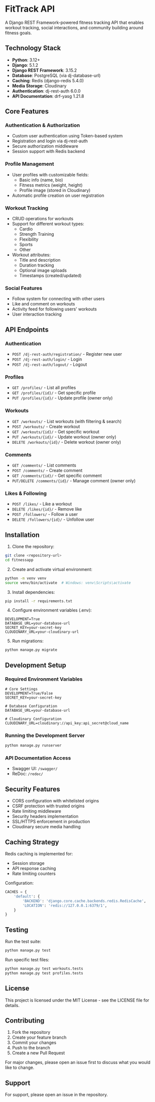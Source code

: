 # FitTrack API

A Django REST Framework-powered fitness tracking API that enables workout tracking, social interactions, and community building around fitness goals.

## Technology Stack

- **Python**: 3.12+
- **Django**: 5.1.2
- **Django REST Framework**: 3.15.2
- **Database**: PostgreSQL (via dj-database-url)
- **Caching**: Redis (django-redis 5.4.0)
- **Media Storage**: Cloudinary
- **Authentication**: dj-rest-auth 6.0.0
- **API Documentation**: drf-yasg 1.21.8

## Core Features

### Authentication & Authorization
- Custom user authentication using Token-based system
- Registration and login via dj-rest-auth
- Secure authorization middleware
- Session support with Redis backend

### Profile Management
- User profiles with customizable fields:
  - Basic info (name, bio)
  - Fitness metrics (weight, height)
  - Profile image (stored in Cloudinary)
- Automatic profile creation on user registration

### Workout Tracking
- CRUD operations for workouts
- Support for different workout types:
  - Cardio
  - Strength Training
  - Flexibility
  - Sports
  - Other
- Workout attributes:
  - Title and description
  - Duration tracking
  - Optional image uploads
  - Timestamps (created/updated)

### Social Features
- Follow system for connecting with other users
- Like and comment on workouts
- Activity feed for following users' workouts
- User interaction tracking

## API Endpoints

### Authentication
- `POST /dj-rest-auth/registration/` - Register new user
- `POST /dj-rest-auth/login/` - Login
- `POST /dj-rest-auth/logout/` - Logout

### Profiles
- `GET /profiles/` - List all profiles
- `GET /profiles/{id}/` - Get specific profile
- `PUT /profiles/{id}/` - Update profile (owner only)

### Workouts
- `GET /workouts/` - List workouts (with filtering & search)
- `POST /workouts/` - Create workout
- `GET /workouts/{id}/` - Get specific workout
- `PUT /workouts/{id}/` - Update workout (owner only)
- `DELETE /workouts/{id}/` - Delete workout (owner only)

### Comments
- `GET /comments/` - List comments
- `POST /comments/` - Create comment
- `GET /comments/{id}/` - Get specific comment
- `PUT/DELETE /comments/{id}/` - Manage comment (owner only)

### Likes & Following
- `POST /likes/` - Like a workout
- `DELETE /likes/{id}/` - Remove like
- `POST /followers/` - Follow a user
- `DELETE /followers/{id}/` - Unfollow user

## Installation

1. Clone the repository:
```bash
git clone <repository-url>
cd fitnessapp
```

2. Create and activate virtual environment:
```bash
python -m venv venv
source venv/bin/activate  # Windows: venv\Scripts\activate
```

3. Install dependencies:
```bash
pip install -r requirements.txt
```

4. Configure environment variables (.env):
```
DEVELOPMENT=True
DATABASE_URL=your-database-url
SECRET_KEY=your-secret-key
CLOUDINARY_URL=your-cloudinary-url
```

5. Run migrations:
```bash
python manage.py migrate
```

## Development Setup

### Required Environment Variables

```env
# Core Settings
DEVELOPMENT=True/False
SECRET_KEY=your-secret-key

# Database Configuration
DATABASE_URL=your-database-url

# Cloudinary Configuration
CLOUDINARY_URL=cloudinary://api_key:api_secret@cloud_name
```

### Running the Development Server

```bash
python manage.py runserver
```

### API Documentation Access
- Swagger UI: `/swagger/`
- ReDoc: `/redoc/`

## Security Features

- CORS configuration with whitelisted origins
- CSRF protection with trusted origins
- Rate limiting middleware
- Security headers implementation
- SSL/HTTPS enforcement in production
- Cloudinary secure media handling

## Caching Strategy

Redis caching is implemented for:
- Session storage
- API response caching
- Rate limiting counters

Configuration:
```python
CACHES = {
    'default': {
        'BACKEND': 'django.core.cache.backends.redis.RedisCache',
        'LOCATION': 'redis://127.0.0.1:6379/1',
    }
}
```

## Testing

Run the test suite:
```bash
python manage.py test
```

Run specific test files:
```bash
python manage.py test workouts.tests
python manage.py test profiles.tests
```

## License

This project is licensed under the MIT License - see the LICENSE file for details.

## Contributing

1. Fork the repository
2. Create your feature branch
3. Commit your changes
4. Push to the branch
5. Create a new Pull Request

For major changes, please open an issue first to discuss what you would like to change.

## Support

For support, please open an issue in the repository.